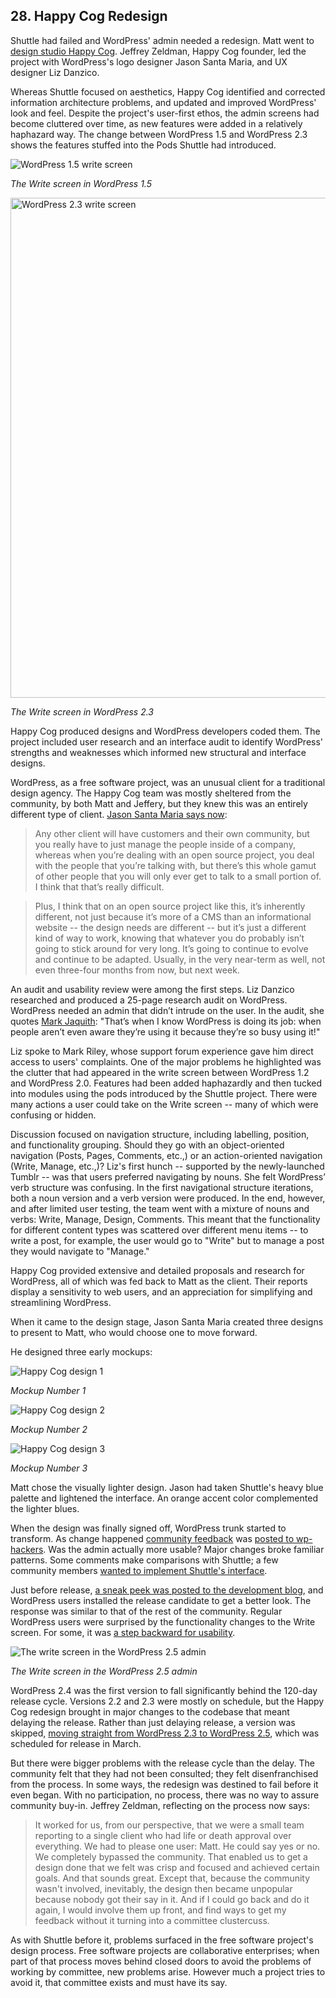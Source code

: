 ## 28. Happy Cog Redesign

Shuttle had failed and WordPress' admin needed a redesign. Matt went to [design studio Happy Cog](http://lists.wordpress.org/pipermail/wp-hackers/2007-November/016123.html). Jeffrey Zeldman, Happy Cog founder, led the project with WordPress's logo designer Jason Santa Maria, and UX designer Liz Danzico.

Whereas Shuttle focused on aesthetics, Happy Cog identified and corrected information architecture problems, and updated and improved WordPress' look and feel. Despite the project's user-first ethos, the admin screens had become cluttered over time, as new features were added in a relatively haphazard way. The change between WordPress 1.5 and WordPress 2.3 shows the features stuffed into the Pods Shuttle had introduced. 

<img alt="WordPress 1.5 write screen" src="../../Resources/images/28/wp_1_5.png" width=“800px” />

*The Write screen in WordPress 1.5*

<img alt="WordPress 2.3 write screen" src="../../Resources/images/28/wp_2_3.png" width="800px" />

*The Write screen in WordPress 2.3*

Happy Cog produced designs and WordPress developers coded them. The project included user research and an interface audit to identify WordPress' strengths and weaknesses which informed new structural and interface designs. 

WordPress, as a free software project, was an unusual client for a traditional design agency. The Happy Cog team was mostly sheltered from the community, by both Matt and Jeffery, but they knew this was an entirely different type of client. [Jason Santa Maria says now](http://archive.wordpress.org/interviews/2014_01_22_Santa_Maria.html#L82):

> Any other client will have customers and their own community, but you really have to just manage the people inside of a company, whereas when you’re dealing with an open source project, you deal with the people that you’re talking with, but there’s this whole gamut of other people that you will only ever get to talk to a small portion of. I think that that’s really difficult.

> Plus, I think that on an open source project like this, it’s inherently different, not just because it’s more of a CMS than an informational website -- the design needs are different -- but it’s just a different kind of way to work, knowing that whatever you do probably isn’t going to stick around for very long. It’s going to continue to evolve and continue to be adapted. Usually, in the very near-term as well, not even three-four months from now, but next week.

An audit and usability review were among the first steps. Liz Danzico researched and produced a 25-page research audit on WordPress. WordPress needed an admin that didn’t intrude on the user. In the audit, she quotes [Mark Jaquith](http://markjaquith.wordpress.com/2007/02/21/engine-awareness/): "That’s when I know WordPress is doing its job: when people aren’t even aware they’re using it because they’re so busy using it!"

Liz spoke to Mark Riley, whose support forum experience gave him direct access to users' complaints. One of the major problems he highlighted was the clutter that had appeared in the write screen between WordPress 1.2 and WordPress 2.0. Features had been added haphazardly and then tucked into modules using the pods introduced by the Shuttle project. There were many actions a user could take on the Write screen -- many of which were confusing or hidden.

Discussion focused on navigation structure, including labelling, position, and functionality grouping. Should they go with an object-oriented navigation (Posts, Pages, Comments, etc.,) or an action-oriented navigation (Write, Manage, etc.,)? Liz's first hunch -- supported by the newly-launched Tumblr -- was that users preferred navigating by nouns. She felt WordPress’ verb structure was confusing. In the first navigational structure iterations, both a noun version and a verb version were produced. In the end, however, and after limited user testing, the team went with a mixture of nouns and verbs: Write, Manage, Design, Comments. This meant that the functionality for different content types was scattered over different menu items -- to write a post, for example, the user would go to "Write" but to manage a post they would navigate to "Manage." 

Happy Cog provided extensive and detailed proposals and research for WordPress, all of which was fed back to Matt as the client. Their reports display a sensitivity to web users, and an appreciation for simplifying and streamlining WordPress. 

When it came to the design stage, Jason Santa Maria created three designs to present to Matt, who would choose one to move forward. 

He designed three early mockups:

<img alt="Happy Cog design 1" src="../../Resources/images/28/happy-cog-design-a.jpg" />

*Mockup Number 1*

<img alt="Happy Cog design 2" src="../../Resources/images/28/happy-cog-design-b.jpg" />

*Mockup Number 2*

<img alt="Happy Cog design 3" src="../../Resources/images/28/happy-cog-design-c.jpg" />

*Mockup Number 3*

Matt chose the visually lighter design. Jason had taken Shuttle's heavy blue palette and lightened the interface. An orange accent color complemented the lighter blues.

When the design was finally signed off, WordPress trunk started to transform. As change happened [community feedback](http://lists.wordpress.org/pipermail/wp-hackers/2008-February/017849.html) was [posted to wp-hackers](http://lists.wordpress.org/pipermail/wp-hackers/2008-February/017850.html). Was the admin actually more usable? Major changes broke familiar patterns. Some comments make comparisons with Shuttle; a few community members [wanted to implement Shuttle's interface](http://weblogtoolscollection.com/archives/2008/01/02/wordpress-24-admin-preview/#comment-1207158). 

Just before release, [a sneak peek was posted to the development blog](http://wordpress.org/development/2008/03/25-sneak-peek/), and WordPress users installed the release candidate to get a better look. The response was similar to that of the rest of the community. Regular WordPress users were surprised by the functionality changes to the Write screen. For some, it was [a step backward for usability](http://www.neatorama.com/2008/04/21/wordpress-25-admin-backend-category-shenanigans-and-how-to-fix-it/#!vG29i). 

<img alt="The write screen in the WordPress 2.5 admin" src="../../Resources/images/28/2_5_admin.jpg" />

*The Write screen in the WordPress 2.5 admin*

WordPress 2.4 was the first version to fall significantly behind the 120-day release cycle. Versions 2.2 and 2.3 were mostly on schedule, but the Happy Cog redesign brought in major changes to the codebase that meant delaying the release. Rather than just delaying release, a version was skipped, [moving straight from WordPress 2.3 to WordPress 2.5](http://lists.wordpress.org/pipermail/wp-hackers/2008-January/016993.html), which was scheduled for release in March. 

But there were bigger problems with the release cycle than the delay. The community felt that they had not been consulted; they felt disenfranchised from the process. In some ways, the redesign was destined to fail before it even began. With no participation, no process, there was no way to assure community buy-in. Jeffrey Zeldman, reflecting on the process now says:

> It worked for us, from our perspective, that we were a small team reporting to a single client who had life or death approval over everything. We had to please one user: Matt. He could say yes or no. We completely bypassed the community. That enabled us to get a design done that we felt was crisp and focused and achieved certain goals. And that sounds great. Except that, because the community wasn't involved, inevitably, the design then became unpopular because nobody got their say in it. And if I could go back and do it again, I would involve them up front, and find ways to get my feedback without it turning into a committee clustercuss. 

As with Shuttle before it, problems surfaced in the free software project's design process. Free software projects are collaborative enterprises; when part of that process moves behind closed doors to avoid the problems of working by committee, new problems arise. However much a project tries to avoid it, that committee exists and must have its say.
	
